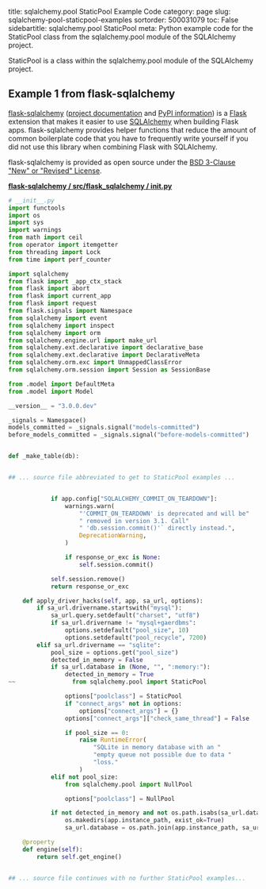 title: sqlalchemy.pool StaticPool Example Code
category: page
slug: sqlalchemy-pool-staticpool-examples
sortorder: 500031079
toc: False
sidebartitle: sqlalchemy.pool StaticPool
meta: Python example code for the StaticPool class from the sqlalchemy.pool module of the SQLAlchemy project.


StaticPool is a class within the sqlalchemy.pool module of the SQLAlchemy project.


## Example 1 from flask-sqlalchemy
[flask-sqlalchemy](https://github.com/pallets/flask-sqlalchemy)
([project documentation](https://flask-sqlalchemy.palletsprojects.com/en/2.x/)
and
[PyPI information](https://pypi.org/project/Flask-SQLAlchemy/)) is a
[Flask](/flask.html) extension that makes it easier to use
[SQLAlchemy](/sqlalchemy.html) when building Flask apps. flask-sqlalchemy
provides helper functions that reduce the amount of common boilerplate
code that you have to frequently write yourself if you did not use this
library when combining Flask with SQLAlchemy.

flask-sqlalchemy is provided as open source under the
[BSD 3-Clause "New" or "Revised" License](https://github.com/pallets/flask-sqlalchemy/blob/master/LICENSE.rst).

[**flask-sqlalchemy / src/flask_sqlalchemy / __init__.py**](https://github.com/pallets/flask-sqlalchemy/blob/master/src/flask_sqlalchemy/./__init__.py)

```python
# __init__.py
import functools
import os
import sys
import warnings
from math import ceil
from operator import itemgetter
from threading import Lock
from time import perf_counter

import sqlalchemy
from flask import _app_ctx_stack
from flask import abort
from flask import current_app
from flask import request
from flask.signals import Namespace
from sqlalchemy import event
from sqlalchemy import inspect
from sqlalchemy import orm
from sqlalchemy.engine.url import make_url
from sqlalchemy.ext.declarative import declarative_base
from sqlalchemy.ext.declarative import DeclarativeMeta
from sqlalchemy.orm.exc import UnmappedClassError
from sqlalchemy.orm.session import Session as SessionBase

from .model import DefaultMeta
from .model import Model

__version__ = "3.0.0.dev"

_signals = Namespace()
models_committed = _signals.signal("models-committed")
before_models_committed = _signals.signal("before-models-committed")


def _make_table(db):


## ... source file abbreviated to get to StaticPool examples ...


            if app.config["SQLALCHEMY_COMMIT_ON_TEARDOWN"]:
                warnings.warn(
                    "'COMMIT_ON_TEARDOWN' is deprecated and will be"
                    " removed in version 3.1. Call"
                    " 'db.session.commit()'` directly instead.",
                    DeprecationWarning,
                )

                if response_or_exc is None:
                    self.session.commit()

            self.session.remove()
            return response_or_exc

    def apply_driver_hacks(self, app, sa_url, options):
        if sa_url.drivername.startswith("mysql"):
            sa_url.query.setdefault("charset", "utf8")
            if sa_url.drivername != "mysql+gaerdbms":
                options.setdefault("pool_size", 10)
                options.setdefault("pool_recycle", 7200)
        elif sa_url.drivername == "sqlite":
            pool_size = options.get("pool_size")
            detected_in_memory = False
            if sa_url.database in (None, "", ":memory:"):
                detected_in_memory = True
~~                from sqlalchemy.pool import StaticPool

                options["poolclass"] = StaticPool
                if "connect_args" not in options:
                    options["connect_args"] = {}
                options["connect_args"]["check_same_thread"] = False

                if pool_size == 0:
                    raise RuntimeError(
                        "SQLite in memory database with an "
                        "empty queue not possible due to data "
                        "loss."
                    )
            elif not pool_size:
                from sqlalchemy.pool import NullPool

                options["poolclass"] = NullPool

            if not detected_in_memory and not os.path.isabs(sa_url.database):
                os.makedirs(app.instance_path, exist_ok=True)
                sa_url.database = os.path.join(app.instance_path, sa_url.database)

    @property
    def engine(self):
        return self.get_engine()


## ... source file continues with no further StaticPool examples...

```

